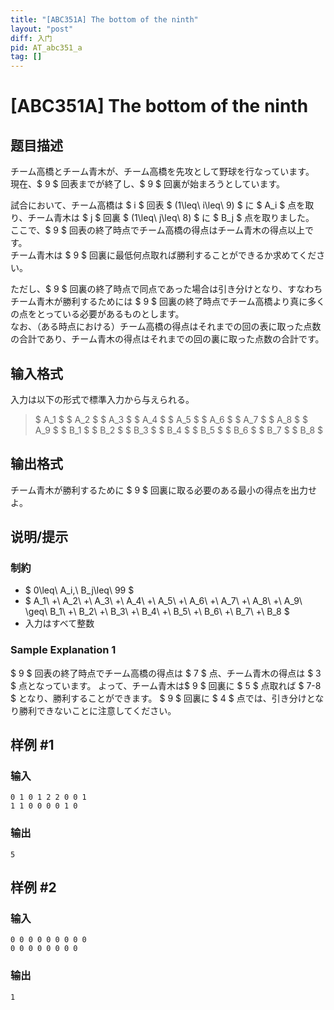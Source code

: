 ```yaml
---
title: "[ABC351A] The bottom of the ninth"
layout: "post"
diff: 入门
pid: AT_abc351_a
tag: []
---
```


# [ABC351A] The bottom of the ninth

## 题目描述

[problemUrl]: https://atcoder.jp/contests/abc351/tasks/abc351_a

チーム高橋とチーム青木が、チーム高橋を先攻として野球を行なっています。  
現在、$ 9 $ 回表までが終了し、$ 9 $ 回裏が始まろうとしています。

試合において、チーム高橋は $ i $ 回表 $ (1\leq\ i\leq\ 9) $ に $ A_i $ 点を取り、チーム青木は $ j $ 回裏 $ (1\leq\ j\leq\ 8) $ に $ B_j $ 点を取りました。  
ここで、$ 9 $ 回表の終了時点でチーム高橋の得点はチーム青木の得点以上です。  
チーム青木は $ 9 $ 回裏に最低何点取れば勝利することができるか求めてください。

ただし、$ 9 $ 回裏の終了時点で同点であった場合は引き分けとなり、すなわちチーム青木が勝利するためには $ 9 $ 回裏の終了時点でチーム高橋より真に多くの点をとっている必要があるものとします。  
なお、（ある時点における）チーム高橋の得点はそれまでの回の表に取った点数の合計であり、チーム青木の得点はそれまでの回の裏に取った点数の合計です。

## 输入格式

入力は以下の形式で標準入力から与えられる。

> $ A_1 $ $ A_2 $ $ A_3 $ $ A_4 $ $ A_5 $ $ A_6 $ $ A_7 $ $ A_8 $ $ A_9 $ $ B_1 $ $ B_2 $ $ B_3 $ $ B_4 $ $ B_5 $ $ B_6 $ $ B_7 $ $ B_8 $

## 输出格式

チーム青木が勝利するために $ 9 $ 回裏に取る必要のある最小の得点を出力せよ。

## 说明/提示

### 制約

- $ 0\leq\ A_i,\ B_j\leq\ 99 $
- $ A_1\ +\ A_2\ +\ A_3\ +\ A_4\ +\ A_5\ +\ A_6\ +\ A_7\ +\ A_8\ +\ A_9\ \geq\ B_1\ +\ B_2\ +\ B_3\ +\ B_4\ +\ B_5\ +\ B_6\ +\ B_7\ +\ B_8 $
- 入力はすべて整数

### Sample Explanation 1

$ 9 $ 回表の終了時点でチーム高橋の得点は $ 7 $ 点、チーム青木の得点は $ 3 $ 点となっています。 よって、チーム青木は$ 9 $ 回裏に $ 5 $ 点取れば $ 7-8 $ となり、勝利することができます。 $ 9 $ 回裏に $ 4 $ 点では、引き分けとなり勝利できないことに注意してください。

## 样例 #1

### 输入

```
0 1 0 1 2 2 0 0 1
1 1 0 0 0 0 1 0
```

### 输出

```
5
```

## 样例 #2

### 输入

```
0 0 0 0 0 0 0 0 0
0 0 0 0 0 0 0 0
```

### 输出

```
1
```

